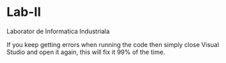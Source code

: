 # Lab-II
Laborator de Informatica Industriala

If you keep getting errors when running the code then simply close Visual Studio and open it again, this will fix it 99% of the time.
